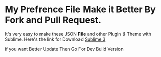 # My Prefrence File Make it Better By Fork and Pull Request.

It's very easy to make these JSON **File** and other Plugin *&* Theme with Sublime. Here's the link for Download [Sublime 3](http://sublime.com/3)

if you want Better Update Then Go For Dev Build Version
